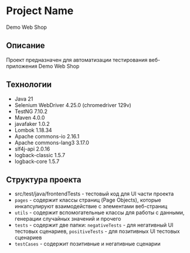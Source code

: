 # Project Name

Demo Web Shop

## Описание

Проект предназначен для автоматизации тестирования веб-приложения Demo Web Shop

## Технологии

- Java 21
- Selenium WebDriver 4.25.0 (chromedriver 129v)
- TestNG 7.10.2
- Maven 4.0.0
- javafaker 1.0.2
- Lombok 1.18.34
- Apache commons-io 2.16.1
- Apache commons-lang3 3.17.0
- slf4j-api 2.0.16
- logback-classic 1.5.7
- logback-core 1.5.7

## Структура проекта

- src/test/java/frontendTests - тестовый код для UI части проекта
- `pages` - содержит классы страниц (Page Objects), которые инкапсулируют взаимодействие с элементами веб-страниц
- `utils` - содержит вспомогательные классы для работы с данными, генерации случайных значений и прочего
- `tests` - содержит две папки: `negativeTests` - для негативный UI тестовых сценариев, `positiveTests` - для позитивных
  UI тестовых сценариев
- `testCases` - содержит позитивные и негативные сценарии